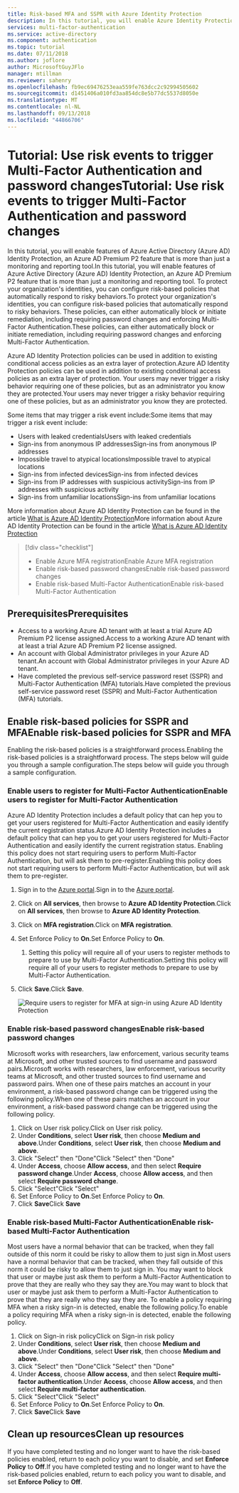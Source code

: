 ```yaml
---
title: Risk-based MFA and SSPR with Azure Identity Protection
description: In this tutorial, you will enable Azure Identity Protection integrations, for Multi-Factor Authentication and self-service password reset, to reduce risky behavior.
services: multi-factor-authentication
ms.service: active-directory
ms.component: authentication
ms.topic: tutorial
ms.date: 07/11/2018
ms.author: joflore
author: MicrosoftGuyJFlo
manager: mtillman
ms.reviewer: sahenry
ms.openlocfilehash: fb9ec69476253eaa559fe763dcc2c92994505602
ms.sourcegitcommit: d1451406a010fd3aa854dc8e5b77dc5537d8050e
ms.translationtype: MT
ms.contentlocale: nl-NL
ms.lasthandoff: 09/13/2018
ms.locfileid: "44866706"
---
```

# <a name="tutorial-use-risk-events-to-trigger-multi-factor-authentication-and-password-changes"></a><span data-ttu-id="ba1ea-103">Tutorial: Use risk events to trigger Multi-Factor Authentication and password changes</span><span class="sxs-lookup"><span data-stu-id="ba1ea-103">Tutorial: Use risk events to trigger Multi-Factor Authentication and password changes</span></span>

<span data-ttu-id="ba1ea-104">In this tutorial, you will enable features of Azure Active Directory (Azure AD) Identity Protection, an Azure AD Premium P2 feature that is more than just a monitoring and reporting tool.</span><span class="sxs-lookup"><span data-stu-id="ba1ea-104">In this tutorial, you will enable features of Azure Active Directory (Azure AD) Identity Protection, an Azure AD Premium P2 feature that is more than just a monitoring and reporting tool.</span></span> <span data-ttu-id="ba1ea-105">To protect your organization's identities, you can configure risk-based policies that automatically respond to risky behaviors.</span><span class="sxs-lookup"><span data-stu-id="ba1ea-105">To protect your organization's identities, you can configure risk-based policies that automatically respond to risky behaviors.</span></span> <span data-ttu-id="ba1ea-106">These policies, can either automatically block or initiate remediation, including requiring password changes and enforcing Multi-Factor Authentication.</span><span class="sxs-lookup"><span data-stu-id="ba1ea-106">These policies, can either automatically block or initiate remediation, including requiring password changes and enforcing Multi-Factor Authentication.</span></span>

<span data-ttu-id="ba1ea-107">Azure AD Identity Protection policies can be used in addition to existing conditional access policies as an extra layer of protection.</span><span class="sxs-lookup"><span data-stu-id="ba1ea-107">Azure AD Identity Protection policies can be used in addition to existing conditional access policies as an extra layer of protection.</span></span> <span data-ttu-id="ba1ea-108">Your users may never trigger a risky behavior requiring one of these policies, but as an administrator you know they are protected.</span><span class="sxs-lookup"><span data-stu-id="ba1ea-108">Your users may never trigger a risky behavior requiring one of these policies, but as an administrator you know they are protected.</span></span>

<span data-ttu-id="ba1ea-109">Some items that may trigger a risk event include:</span><span class="sxs-lookup"><span data-stu-id="ba1ea-109">Some items that may trigger a risk event include:</span></span>

* <span data-ttu-id="ba1ea-110">Users with leaked credentials</span><span class="sxs-lookup"><span data-stu-id="ba1ea-110">Users with leaked credentials</span></span>
* <span data-ttu-id="ba1ea-111">Sign-ins from anonymous IP addresses</span><span class="sxs-lookup"><span data-stu-id="ba1ea-111">Sign-ins from anonymous IP addresses</span></span>
* <span data-ttu-id="ba1ea-112">Impossible travel to atypical locations</span><span class="sxs-lookup"><span data-stu-id="ba1ea-112">Impossible travel to atypical locations</span></span>
* <span data-ttu-id="ba1ea-113">Sign-ins from infected devices</span><span class="sxs-lookup"><span data-stu-id="ba1ea-113">Sign-ins from infected devices</span></span>
* <span data-ttu-id="ba1ea-114">Sign-ins from IP addresses with suspicious activity</span><span class="sxs-lookup"><span data-stu-id="ba1ea-114">Sign-ins from IP addresses with suspicious activity</span></span>
* <span data-ttu-id="ba1ea-115">Sign-ins from unfamiliar locations</span><span class="sxs-lookup"><span data-stu-id="ba1ea-115">Sign-ins from unfamiliar locations</span></span>

<span data-ttu-id="ba1ea-116">More information about Azure AD Identity Protection can be found in the article [What is Azure AD Identity Protection](../active-directory-identityprotection.md)</span><span class="sxs-lookup"><span data-stu-id="ba1ea-116">More information about Azure AD Identity Protection can be found in the article [What is Azure AD Identity Protection](../active-directory-identityprotection.md)</span></span>

> [!div class="checklist"]
> * <span data-ttu-id="ba1ea-117">Enable Azure MFA registration</span><span class="sxs-lookup"><span data-stu-id="ba1ea-117">Enable Azure MFA registration</span></span>
> * <span data-ttu-id="ba1ea-118">Enable risk-based password changes</span><span class="sxs-lookup"><span data-stu-id="ba1ea-118">Enable risk-based password changes</span></span>
> * <span data-ttu-id="ba1ea-119">Enable risk-based Multi-Factor Authentication</span><span class="sxs-lookup"><span data-stu-id="ba1ea-119">Enable risk-based Multi-Factor Authentication</span></span>

## <a name="prerequisites"></a><span data-ttu-id="ba1ea-120">Prerequisites</span><span class="sxs-lookup"><span data-stu-id="ba1ea-120">Prerequisites</span></span>

* <span data-ttu-id="ba1ea-121">Access to a working Azure AD tenant with at least a trial Azure AD Premium P2 license assigned.</span><span class="sxs-lookup"><span data-stu-id="ba1ea-121">Access to a working Azure AD tenant with at least a trial Azure AD Premium P2 license assigned.</span></span>
* <span data-ttu-id="ba1ea-122">An account with Global Administrator privileges in your Azure AD tenant.</span><span class="sxs-lookup"><span data-stu-id="ba1ea-122">An account with Global Administrator privileges in your Azure AD tenant.</span></span>
* <span data-ttu-id="ba1ea-123">Have completed the previous self-service password reset (SSPR) and Multi-Factor Authentication (MFA) tutorials.</span><span class="sxs-lookup"><span data-stu-id="ba1ea-123">Have completed the previous self-service password reset (SSPR) and Multi-Factor Authentication (MFA) tutorials.</span></span>

## <a name="enable-risk-based-policies-for-sspr-and-mfa"></a><span data-ttu-id="ba1ea-124">Enable risk-based policies for SSPR and MFA</span><span class="sxs-lookup"><span data-stu-id="ba1ea-124">Enable risk-based policies for SSPR and MFA</span></span>

<span data-ttu-id="ba1ea-125">Enabling the risk-based policies is a straightforward process.</span><span class="sxs-lookup"><span data-stu-id="ba1ea-125">Enabling the risk-based policies is a straightforward process.</span></span> <span data-ttu-id="ba1ea-126">The steps below will guide you through a sample configuration.</span><span class="sxs-lookup"><span data-stu-id="ba1ea-126">The steps below will guide you through a sample configuration.</span></span>

### <a name="enable-users-to-register-for-multi-factor-authentication"></a><span data-ttu-id="ba1ea-127">Enable users to register for Multi-Factor Authentication</span><span class="sxs-lookup"><span data-stu-id="ba1ea-127">Enable users to register for Multi-Factor Authentication</span></span>

<span data-ttu-id="ba1ea-128">Azure AD Identity Protection includes a default policy that can hep you to get your users registered for Multi-Factor Authentication and easily identify the current registration status.</span><span class="sxs-lookup"><span data-stu-id="ba1ea-128">Azure AD Identity Protection includes a default policy that can hep you to get your users registered for Multi-Factor Authentication and easily identify the current registration status.</span></span> <span data-ttu-id="ba1ea-129">Enabling this policy does not start requiring users to perform Multi-Factor Authentication, but will ask them to pre-register.</span><span class="sxs-lookup"><span data-stu-id="ba1ea-129">Enabling this policy does not start requiring users to perform Multi-Factor Authentication, but will ask them to pre-register.</span></span>

1. <span data-ttu-id="ba1ea-130">Sign in to the [Azure portal](https://portal.azure.com).</span><span class="sxs-lookup"><span data-stu-id="ba1ea-130">Sign in to the [Azure portal](https://portal.azure.com).</span></span>
1. <span data-ttu-id="ba1ea-131">Click on **All services**, then browse to **Azure AD Identity Protection**.</span><span class="sxs-lookup"><span data-stu-id="ba1ea-131">Click on **All services**, then browse to **Azure AD Identity Protection**.</span></span>
1. <span data-ttu-id="ba1ea-132">Click on **MFA registration**.</span><span class="sxs-lookup"><span data-stu-id="ba1ea-132">Click on **MFA registration**.</span></span>
1. <span data-ttu-id="ba1ea-133">Set Enforce Policy to **On**.</span><span class="sxs-lookup"><span data-stu-id="ba1ea-133">Set Enforce Policy to **On**.</span></span>
   1. <span data-ttu-id="ba1ea-134">Setting this policy will require all of your users to register methods to prepare to use by Multi-Factor Authentication.</span><span class="sxs-lookup"><span data-stu-id="ba1ea-134">Setting this policy will require all of your users to register methods to prepare to use by Multi-Factor Authentication.</span></span>
1. <span data-ttu-id="ba1ea-135">Click **Save**.</span><span class="sxs-lookup"><span data-stu-id="ba1ea-135">Click **Save**.</span></span>

   ![Require users to register for MFA at sign-in using Azure AD Identity Protection](./media/tutorial-risk-based-sspr-mfa/risk-based-require-mfa-registration.png)

### <a name="enable-risk-based-password-changes"></a><span data-ttu-id="ba1ea-137">Enable risk-based password changes</span><span class="sxs-lookup"><span data-stu-id="ba1ea-137">Enable risk-based password changes</span></span>

<span data-ttu-id="ba1ea-138">Microsoft works with researchers, law enforcement, various security teams at Microsoft, and other trusted sources to find username and password pairs.</span><span class="sxs-lookup"><span data-stu-id="ba1ea-138">Microsoft works with researchers, law enforcement, various security teams at Microsoft, and other trusted sources to find username and password pairs.</span></span> <span data-ttu-id="ba1ea-139">When one of these pairs matches an account in your environment, a risk-based password change can be triggered using the following policy.</span><span class="sxs-lookup"><span data-stu-id="ba1ea-139">When one of these pairs matches an account in your environment, a risk-based password change can be triggered using the following policy.</span></span>

1. <span data-ttu-id="ba1ea-140">Click on User risk policy.</span><span class="sxs-lookup"><span data-stu-id="ba1ea-140">Click on User risk policy.</span></span>
1. <span data-ttu-id="ba1ea-141">Under **Conditions**, select **User risk**, then choose **Medium and above**.</span><span class="sxs-lookup"><span data-stu-id="ba1ea-141">Under **Conditions**, select **User risk**, then choose **Medium and above**.</span></span>
1. <span data-ttu-id="ba1ea-142">Click "Select" then "Done"</span><span class="sxs-lookup"><span data-stu-id="ba1ea-142">Click "Select" then "Done"</span></span>
1. <span data-ttu-id="ba1ea-143">Under **Access**, choose **Allow access**, and then select **Require password change**.</span><span class="sxs-lookup"><span data-stu-id="ba1ea-143">Under **Access**, choose **Allow access**, and then select **Require password change**.</span></span>
1. <span data-ttu-id="ba1ea-144">Click "Select"</span><span class="sxs-lookup"><span data-stu-id="ba1ea-144">Click "Select"</span></span>
1. <span data-ttu-id="ba1ea-145">Set Enforce Policy to **On**.</span><span class="sxs-lookup"><span data-stu-id="ba1ea-145">Set Enforce Policy to **On**.</span></span>
1. <span data-ttu-id="ba1ea-146">Click **Save**</span><span class="sxs-lookup"><span data-stu-id="ba1ea-146">Click **Save**</span></span>

### <a name="enable-risk-based-multi-factor-authentication"></a><span data-ttu-id="ba1ea-147">Enable risk-based Multi-Factor Authentication</span><span class="sxs-lookup"><span data-stu-id="ba1ea-147">Enable risk-based Multi-Factor Authentication</span></span>

<span data-ttu-id="ba1ea-148">Most users have a normal behavior that can be tracked, when they fall outside of this norm it could be risky to allow them to just sign in.</span><span class="sxs-lookup"><span data-stu-id="ba1ea-148">Most users have a normal behavior that can be tracked, when they fall outside of this norm it could be risky to allow them to just sign in.</span></span> <span data-ttu-id="ba1ea-149">You may want to block that user or maybe just ask them to perform a Multi-Factor Authentication to prove that they are really who they say they are.</span><span class="sxs-lookup"><span data-stu-id="ba1ea-149">You may want to block that user or maybe just ask them to perform a Multi-Factor Authentication to prove that they are really who they say they are.</span></span> <span data-ttu-id="ba1ea-150">To enable a policy requiring MFA when a risky sign-in is detected, enable the following policy.</span><span class="sxs-lookup"><span data-stu-id="ba1ea-150">To enable a policy requiring MFA when a risky sign-in is detected, enable the following policy.</span></span>

1. <span data-ttu-id="ba1ea-151">Click on Sign-in risk policy</span><span class="sxs-lookup"><span data-stu-id="ba1ea-151">Click on Sign-in risk policy</span></span>
1. <span data-ttu-id="ba1ea-152">Under **Conditions**, select **User risk**, then choose **Medium and above**.</span><span class="sxs-lookup"><span data-stu-id="ba1ea-152">Under **Conditions**, select **User risk**, then choose **Medium and above**.</span></span>
1. <span data-ttu-id="ba1ea-153">Click "Select" then "Done"</span><span class="sxs-lookup"><span data-stu-id="ba1ea-153">Click "Select" then "Done"</span></span>
1. <span data-ttu-id="ba1ea-154">Under **Access**, choose **Allow access**, and then select **Require multi-factor authentication**.</span><span class="sxs-lookup"><span data-stu-id="ba1ea-154">Under **Access**, choose **Allow access**, and then select **Require multi-factor authentication**.</span></span>
1. <span data-ttu-id="ba1ea-155">Click "Select"</span><span class="sxs-lookup"><span data-stu-id="ba1ea-155">Click "Select"</span></span>
1. <span data-ttu-id="ba1ea-156">Set Enforce Policy to **On**.</span><span class="sxs-lookup"><span data-stu-id="ba1ea-156">Set Enforce Policy to **On**.</span></span>
1. <span data-ttu-id="ba1ea-157">Click **Save**</span><span class="sxs-lookup"><span data-stu-id="ba1ea-157">Click **Save**</span></span>

## <a name="clean-up-resources"></a><span data-ttu-id="ba1ea-158">Clean up resources</span><span class="sxs-lookup"><span data-stu-id="ba1ea-158">Clean up resources</span></span>

<span data-ttu-id="ba1ea-159">If you have completed testing and no longer want to have the risk-based policies enabled, return to each policy you want to disable, and set **Enforce Policy** to **Off**.</span><span class="sxs-lookup"><span data-stu-id="ba1ea-159">If you have completed testing and no longer want to have the risk-based policies enabled, return to each policy you want to disable, and set **Enforce Policy** to **Off**.</span></span>